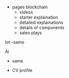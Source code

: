 
- pages 
blockchain 
    - videos
    - starter explaination
    - detailed explainations
    - details of components
    - sales plays

Iot
-same

Ai
- same

- CV profile
